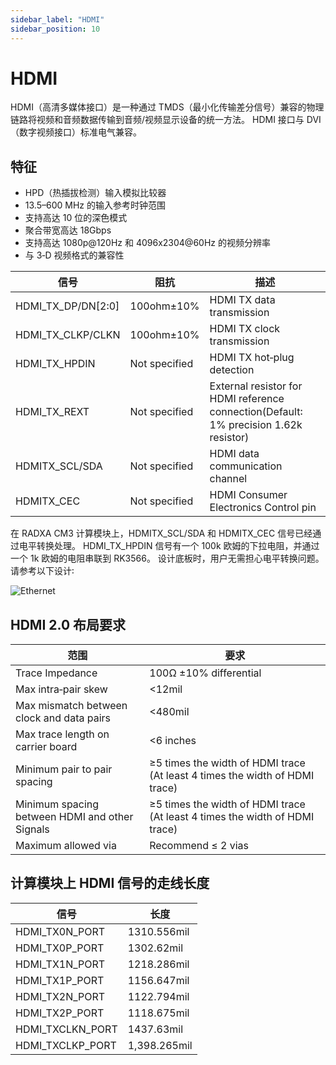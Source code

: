 ```yaml
---
sidebar_label: "HDMI"
sidebar_position: 10
---
```


# HDMI

HDMI（高清多媒体接口）是一种通过 TMDS（最小化传输差分信号）兼容的物理链路将视频和音频数据传输到音频/视频显示设备的统一方法。 HDMI 接口与 DVI（数字视频接口）标准电气兼容。

## 特征

- HPD（热插拔检测）输入模拟比较器
- 13.5–600 MHz 的输入参考时钟范围
- 支持高达 10 位的深色模式
- 聚合带宽高达 18Gbps
- 支持高达 1080p@120Hz 和 4096x2304@60Hz 的视频分辨率
- 与 3‑D 视频格式的兼容性

| 信号               | 阻抗          | 描述                                                                                  |
| ------------------ | ------------- | ------------------------------------------------------------------------------------- |
| HDMI_TX_DP/DN[2꞉0] | 100ohm±10%    | HDMI TX data transmission                                                             |
| HDMI_TX_CLKP/CLKN  | 100ohm±10%    | HDMI TX clock transmission                                                            |
| HDMI_TX_HPDIN      | Not specified | HDMI TX hot‑plug detection                                                            |
| HDMI_TX_REXT       | Not specified | External resistor for HDMI reference connection(Default꞉ 1% precision 1.62k resistor) |
| HDMITX_SCL/SDA     | Not specified | HDMI data communication channel                                                       |
| HDMITX_CEC         | Not specified | HDMI Consumer Electronics Control pin                                                 |

在 RADXA CM3 计算模块上，HDMITX_SCL/SDA 和 HDMITX_CEC 信号已经通过电平转换处理。 HDMI_TX_HPDIN 信号有一个 100k 欧姆的下拉电阻，并通过一个 1k 欧姆的电阻串联到 RK3566。 设计底板时，用户无需担心电平转换问题。 请参考以下设计꞉

![Ethernet](/img/cm3/hdmi-design.webp)

## HDMI 2.0 布局要求

| 范围                                           | 要求                                                                        |
| ---------------------------------------------- | --------------------------------------------------------------------------- |
| Trace Impedance                                | 100Ω ±10% differential                                                      |
| Max intra‑pair skew                            | <12mil                                                                      |
| Max mismatch between clock and data pairs      | <480mil                                                                     |
| Max trace length on carrier board              | <6 inches                                                                   |
| Minimum pair to pair spacing                   | ≥5 times the width of HDMI trace (At least 4 times the width of HDMI trace) |
| Minimum spacing between HDMI and other Signals | ≥5 times the width of HDMI trace (At least 4 times the width of HDMI trace) |
| Maximum allowed via                            | Recommend ≤ 2 vias                                                          |

## 计算模块上 HDMI 信号的走线长度

| 信号             | 长度         |
| ---------------- | ------------ |
| HDMI_TX0N_PORT   | 1310.556mil  |
| HDMI_TX0P_PORT   | 1302.62mil   |
| HDMI_TX1N_PORT   | 1218.286mil  |
| HDMI_TX1P_PORT   | 1156.647mil  |
| HDMI_TX2N_PORT   | 1122.794mil  |
| HDMI_TX2P_PORT   | 1118.675mil  |
| HDMI_TXCLKN_PORT | 1437.63mil   |
| HDMI_TXCLKP_PORT | 1,398.265mil |
